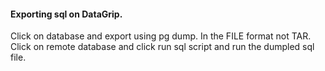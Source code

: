 #### Exporting sql on DataGrip.
Click on database and export using pg dump. In the FILE format not TAR.
Click on remote database and click run sql script and run the dumpled sql file.